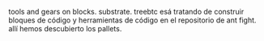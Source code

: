 tools and gears on blocks.
substrate.
treebtc esá tratando de construir bloques de código y herramientas de código en el repositorio de ant fight. allí hemos descubierto los pallets.